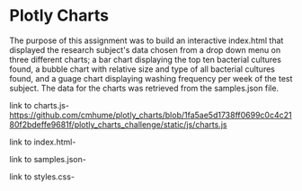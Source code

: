 # Plotly Charts
The purpose of this assignment was to build an interactive index.html that displayed the research subject's data chosen from a drop down menu on three different charts; a bar chart displaying the top ten bacterial cultures found, a bubble chart with relative size and type of all bacterial cultures found, and a guage chart displaying washing frequency per week of the test subject.  The data for the charts was retrieved from the samples.json file.


link to charts.js- https://github.com/cmhume/plotly_charts/blob/1fa5ae5d1738ff0699c0c4c2180f2bdeffe9681f/plotly_charts_challenge/static/js/charts.js


link to index.html-


link to samples.json-


link to styles.css-
